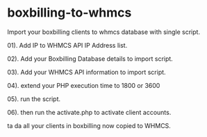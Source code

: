 boxbilling-to-whmcs
===================

Import your boxbilling clients to whmcs database with single script.

01). Add IP to WHMCS API IP Address list.

02). Add your Boxbilling Database details to import script.

03). Add your WHMCS API information to import script.

04). extend your PHP execution time to 1800 or 3600

05). run the script.

06). then run the activate.php to activate client accounts.

ta da all your clients in boxbilling now copied to WHMCS.
